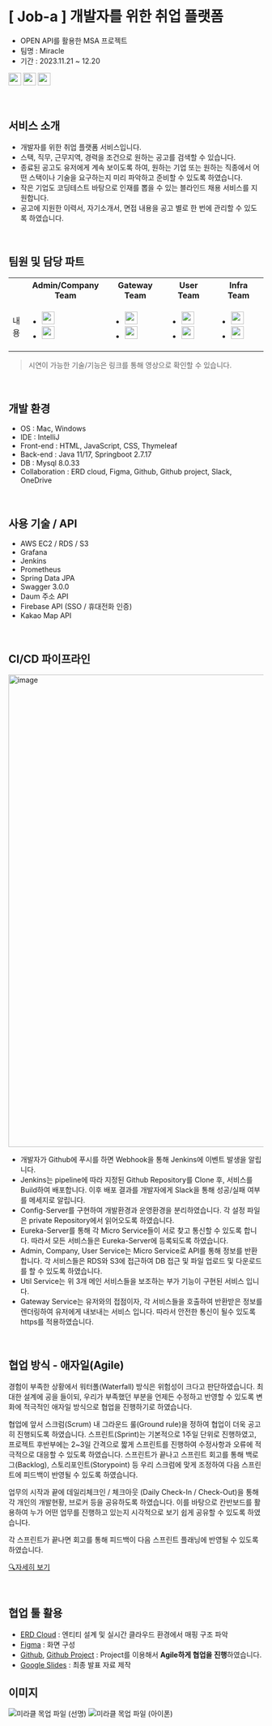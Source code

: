 # [ Job-a ] 개발자를 위한 취업 플랫폼

- OPEN API를 활용한 MSA 프로젝트
- 팀명 : Miracle
- 기간 : 2023.11.21 ~ 12.20

[<img src="https://img.shields.io/badge/발표자료-FBBC04?style=flat&logo=googleslides&logoColor=white" height=25px />](https://docs.google.com/presentation/d/1jejjYaOX7zgKc46VwrFa2iFXk3mYz3fmFcPIo4kj1AU/edit?usp=sharing)
[<img src="https://img.shields.io/badge/시연영상(PPT Ver.)-FF0000?style=flat&logo=youtube&logoColor=white" height=25px />](https://youtu.be/paDDNcOIIPI?si=ycswEN_LMdLpfMZt)
[<img src="https://img.shields.io/badge/시연영상(Full Ver.)-FF0000?style=flat&logo=youtube&logoColor=white" height=25px />](https://www.youtube.com/watch?v=gh4Vesk6inA)

<br>

## 서비스 소개
- 개발자를 위한 취업 플랫폼 서비스입니다.
- 스택, 직무, 근무지역, 경력을 조건으로 원하는 공고를 검색할 수 있습니다.
- 종료된 공고도 유저에게 계속 보이도록 하여, 원하는 기업 또는 원하는 직종에서 어떤 스택이나 기술을 요구하는지 미리 파악하고 준비할 수 있도록 하였습니다.
- 작은 기업도 코딩테스트 바탕으로 인재를 뽑을 수 있는 블라인드 채용 서비스를 지원합니다.
- 공고에 지원한 이력서, 자기소개서, 면접 내용을 공고 별로 한 번에 관리할 수 있도록 하였습니다.
<!--
## 기존 서비스와 차별점

-->

<br>

## 팀원 및 담당 파트

<table>
  <th> </th>
  <th width=220>Admin/Company Team</th>
  <th width=220>Gateway Team</th>
  <th width=220>User Team</th>
  <th width=220>Infra Team</th>
  <tr>
    <td>내용</td>
    <td>
      <ul>
        <li>
        <a href="https://github.com/Kade-Jeon"><img src="https://img.shields.io/badge/전총명 [리더] -181717?style=flat&logo=github&logoColor=white" height=25px /></a>
        </li>
        <li>
        <a href="https://github.com/wjdals3936"><img src="https://img.shields.io/badge/박정민-181717?style=flat&logo=github&logoColor=white" height=25px /></a>
        </li>
      </ul>
    </td>
    <td>
      <ul>
        <li>
        <a href="https://github.com/kimjunyo"><img src="https://img.shields.io/badge/김준영 [리더] -181717?style=flat&logo=github&logoColor=white" height=25px /></a>
        </li>
        <li>
        <a href="https://github.com/Hamel0"><img src="https://img.shields.io/badge/박기철-181717?style=flat&logo=github&logoColor=white" height=25px /></a>  
        </li>
      </ul>
    </td>
    <td>
      <ul>
        <li>
        <a href="https://github.com/chocolaggibbiddori"><img src="https://img.shields.io/badge/강동희 [리더] -181717?style=flat&logo=github&logoColor=white" height=25px /></a>
        </li>
        <li>
        <a href="https://github.com/hazzokko"><img src="https://img.shields.io/badge/김민지-181717?style=flat&logo=github&logoColor=white" height=25px /></a>
        </li>
      </ul>
    </td>
    <td>
      <ul>
        <li>
        <a href="https://github.com/Kade-Jeon"><img src="https://img.shields.io/badge/전총명 [리더] -181717?style=flat&logo=github&logoColor=white" height=25px /></a>
        </li>
        <li>
        <a href="https://github.com/kimjunyo"><img src="https://img.shields.io/badge/김준영-181717?style=flat&logo=github&logoColor=white" height=25px /></a>
        </li>
      </ul>
    </td>
  </tr>
</table>

> 시연이 가능한 기술/기능은 링크를 통해 영상으로 확인할 수 있습니다.

<br>

## 개발 환경
- OS : Mac, Windows
- IDE : IntelliJ
- Front-end : HTML, JavaScript, CSS, Thymeleaf
- Back-end : Java 11/17, Springboot 2.7.17
- DB : Mysql 8.0.33
- Collaboration : ERD cloud, Figma, Github, Github project, Slack, OneDrive

<br>
  
## 사용 기술 / API
- AWS EC2 / RDS / S3
- Grafana
- Jenkins
- Prometheus
- Spring Data JPA
- Swagger 3.0.0
- Daum 주소 API
- Firebase API (SSO / 휴대전화 인증)
- Kakao Map API

<br>

## CI/CD 파이프라인
<img width="932" alt="image" src="https://github.com/miracle-job-a/.github/assets/58586365/1c782f35-8487-467c-ba4c-03ae262ef062">

- 개발자가 Github에 푸시를 하면 Webhook을 통해 Jenkins에 이벤트 발생을 알립니다.
- Jenkins는 pipeline에 따라 지정된 Github Repository를 Clone 후, 서비스를 Build하여 배포합니다. 이후 배포 결과를 개발자에게 Slack을 통해 성공/실패 여부를 메세지로 알립니다.
- Config-Server를 구현하여 개발환경과 운영환경을 분리하였습니다. 각 설정 파일은 private Repository에서 읽어오도록 하였습니다.
- Eureka-Server를 통해 각 Micro Service들이 서로 찾고 통신할 수 있도록 합니다. 따라서 모든 서비스들은 Eureka-Server에 등록되도록 하였습니다.
- Admin, Company, User Service는 Micro Service로 API를 통해 정보를 반환합니다. 각 서비스들은 RDS와 S3에 접근하여 DB 접근 및 파일 업로드 및 다운로드를 할 수 있도록 하였습니다.
- Util Service는 위 3개 메인 서비스들을 보조하는 부가 기능이 구현된 서비스 입니다.
- Gateway Service는 유저와의 접점이자, 각 서비스들을 호출하여 반환받은 정보를 렌더링하여 유저에게 내보내는 서비스 입니다. 따라서 안전한 통신이 될수 있도록 https를 적용하였습니다.

<br>

## 협업 방식 - 애자일(Agile)

경험이 부족한 상황에서 워터폴(Waterfall) 방식은 위험성이 크다고 판단하였습니다.
최대한 설계에 공을 들이되, 우리가 부족했던 부분을 언제든 수정하고 반영할 수 있도록 변화에 적극적인 애자일 방식으로 협업을 진행하기로 하였습니다.

협업에 앞서 스크럼(Scrum) 내 그라운드 룰(Ground rule)을 정하여 협업이 더욱 공고히 진행되도록 하였습니다.
스프린트(Sprint)는 기본적으로 1주일 단위로 진행하였고, 프로젝트 후반부에는 2~3일 간격으로 짧게 스프린트를 진행하여 수정사항과 오류에 적극적으로 대응할 수 있도록 하였습니다.
스프린트가 끝나고 스프린트 회고를 통해 백로그(Backlog), 스토리포인트(Storypoint) 등 우리 스크럼에 맞게 조정하여 다음 스프린트에 피드백이 반영될 수 있도록 하였습니다.

업무의 시작과 끝에 데일리체크인 / 체크아웃 (Daily Check-In / Check-Out)을 통해 각 개인의 개발현황, 브로커 등을 공유하도록 하였습니다.
이를 바탕으로 칸반보드를 활용하여 누가 어떤 업무를 진행하고 있는지 시각적으로 보기 쉽게 공유할 수 있도록 하였습니다.

각 스프린트가 끝나면 회고를 통해 피드백이 다음 스프린트 플래닝에 반영될 수 있도록 하였습니다.

[🔍자세히 보기](https://github.com/orgs/miracle-job-a/projects/3)

<br>

## 협업 툴 활용

- [ERD Cloud](https://www.erdcloud.com/d/NZKKeMscHHbw7Xpdf) : 엔티티 설계 및 실시간 클라우드 환경에서 매핑 구조 파악
- [Figma](https://www.figma.com/file/Qep8MMphIvGhBKXV0KlaRO/Job-a-for-Sharing?type=design&mode=design&t=PbEBNxXV4uaYYYD9-1) : 화면 구성
- [Github](https://github.com/orgs/miracle-job-a/repositories), [Github Project](https://github.com/orgs/miracle-job-a/projects/3) : Project를 이용해서 **Agile하게 협업을 진행**하였습니다.
- [Google Slides](https://docs.google.com/presentation/d/1jejjYaOX7zgKc46VwrFa2iFXk3mYz3fmFcPIo4kj1AU/edit?usp=sharing) : 최종 발표 자료 제작

## 이미지

![미라클 목업 파일 (선명)](https://github.com/hazzokko/user-service/assets/134523731/962fd692-3c23-49e8-b02a-731b4308ed08)
![미라클 목업 파일 (아이폰)](https://github.com/hazzokko/user-service/assets/134523731/3c912bbc-77c7-4cc1-b76d-be5bf57fb25b)

<!--

**Here are some ideas to get you started:**

🙋‍♀️ A short introduction - what is your organization all about?
🌈 Contribution guidelines - how can the community get involved?
👩‍💻 Useful resources - where can the community find your docs? Is there anything else the community should know?
🍿 Fun facts - what does your team eat for breakfast?
🧙 Remember, you can do mighty things with the power of [Markdown](https://docs.github.com/github/writing-on-github/getting-started-with-writing-and-formatting-on-github/basic-writing-and-formatting-syntax)
-->
